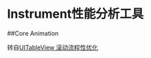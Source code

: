 # Instrument性能分析工具

<!-- create time: 2014-11-29 23:07:57  -->

##Core Animation

转自[UITableView 滚动流程性优化](http://www.cocoachina.com/industry/20140210/7792.html)
